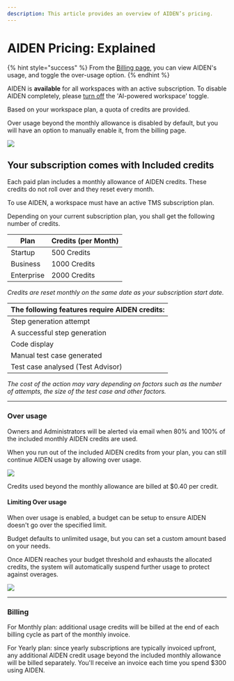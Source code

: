 ```yaml
---
description: This article provides an overview of AIDEN’s pricing.
---
```


# AIDEN Pricing: Explained

{% hint style="success" %}
From the [Billing page](https://app.qase.io/billing), you can view AIDEN's usage, and toggle the over-usage option.
{% endhint %}

AIDEN is **available** for all workspaces with an active subscription. To disable AIDEN completely, please [turn off](../../aiden-qase-ai/disabling-ai-features-in-your-workspace.md) the 'AI-powered workspace' toggle.

Based on your workspace plan, a quota of credits are provided.

Over usage beyond the monthly allowance is disabled by default, but you will have an option to manually enable it, from the billing page.

[![](https://downloads.intercomcdn.com/i/o/wsaz8vex/1621124928/b4848b7d79408ff0d61212c8b1d9/66696.png?expires=1761227100\&signature=3c1514239f11b7565ba518a7c35b09de5c9cb588b747983e9ffc9bf6669bf3f5\&req=dSYlF8h8mYhdUfMW1HO4zQrrVwfQgDFCQ0TwkSgfRXEa5ID48uQtNR2nxzww%0AJXEGG4QANwksSUADNu0%3D%0A)](https://downloads.intercomcdn.com/i/o/wsaz8vex/1621124928/b4848b7d79408ff0d61212c8b1d9/66696.png?expires=1761227100\&signature=3c1514239f11b7565ba518a7c35b09de5c9cb588b747983e9ffc9bf6669bf3f5\&req=dSYlF8h8mYhdUfMW1HO4zQrrVwfQgDFCQ0TwkSgfRXEa5ID48uQtNR2nxzww%0AJXEGG4QANwksSUADNu0%3D%0A)

## Your subscription comes with Included credits <a href="#h_3ecd55fa56" id="h_3ecd55fa56"></a>

Each paid plan includes a monthly allowance of AIDEN credits. These credits do not roll over and they reset every month.

To use AIDEN, a workspace must have an active TMS subscription plan.

Depending on your current subscription plan, you shall get the following number of credits.

| Plan       | Credits (per Month) |
| ---------- | ------------------- |
| Startup    | 500 Credits         |
| Business   | 1000 Credits        |
| Enterprise | 2000 Credits        |

_Credits are reset monthly on the same date as your subscription start date._

| The following features require AIDEN credits: |
| --------------------------------------------- |
| Step generation attempt                       |
| A successful step generation                  |
| Code display                                  |
| Manual test case generated                    |
| Test case analysed (Test Advisor)             |

_The cost of the action may vary depending on factors such as the number of attempts, the size of the test case and other factors._

***

### Over usage <a href="#h_3aee8e851b" id="h_3aee8e851b"></a>

Owners and Administrators will be alerted via email when 80% and 100% of the included monthly AIDEN credits are used.

When you run out of the included AIDEN credits from your plan, you can still continue AIDEN usage by allowing over usage.

[![](https://downloads.intercomcdn.com/i/o/wsaz8vex/1621145119/1bbf8b33b1dea48602284c358f64/8572.png?expires=1761227100\&signature=1a5b832d7c0ebc670667e9237548e535eadb30a82bcd9e5917a259e7f6dbad5c\&req=dSYlF8h6mIBeUPMW1HO4zdsALXFN05%2BIzXD5t87BYoxHislTRIROB6zZ64lB%0AHqVX5oV1DLQ8b%2FpAiTo%3D%0A)](https://downloads.intercomcdn.com/i/o/wsaz8vex/1621145119/1bbf8b33b1dea48602284c358f64/8572.png?expires=1761227100\&signature=1a5b832d7c0ebc670667e9237548e535eadb30a82bcd9e5917a259e7f6dbad5c\&req=dSYlF8h6mIBeUPMW1HO4zdsALXFN05%2BIzXD5t87BYoxHislTRIROB6zZ64lB%0AHqVX5oV1DLQ8b%2FpAiTo%3D%0A)

Credits used beyond the monthly allowance are billed at $0.40 per credit.

#### Limiting Over usage

When over usage is enabled, a budget can be setup to ensure AIDEN doesn't go over the specified limit.

Budget defaults to unlimited usage, but you can set a custom amount based on your needs.

Once AIDEN reaches your budget threshold and exhausts the allocated credits, the system will automatically suspend further usage to protect against overages.

[![](https://downloads.intercomcdn.com/i/o/wsaz8vex/1706194421/670e247fb43e0288a91a759c92ab/image.png?expires=1761227100\&signature=014d3d56c5e1f201de3b6d7f3c6c7cbf5637474945b7a32031fd90d5b86987ef\&req=dScnEMh3mYVdWPMW1HO4zUh54d2KhrS9D0XVoa4dWN28t6XbkUiseZh1bAz5%0ARw59zy5G6vxC9VRksyA%3D%0A)](https://downloads.intercomcdn.com/i/o/wsaz8vex/1706194421/670e247fb43e0288a91a759c92ab/image.png?expires=1761227100\&signature=014d3d56c5e1f201de3b6d7f3c6c7cbf5637474945b7a32031fd90d5b86987ef\&req=dScnEMh3mYVdWPMW1HO4zUh54d2KhrS9D0XVoa4dWN28t6XbkUiseZh1bAz5%0ARw59zy5G6vxC9VRksyA%3D%0A)

***

### Billing <a href="#h_a2152e2017" id="h_a2152e2017"></a>

For Monthly plan: additional usage credits will be billed at the end of each billing cycle as part of the monthly invoice.

For Yearly plan: since yearly subscriptions are typically invoiced upfront, any additional AIDEN credit usage beyond the included monthly allowance will be billed separately. You'll receive an invoice each time you spend $300 using AIDEN.

